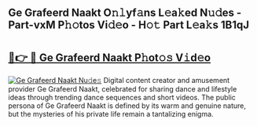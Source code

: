 ## Ge Grafeerd Naakt O𝚗𝚕yf𝚊ns L𝚎a𝚔ed N𝚞𝚍es - Part-vxM P𝚑𝚘tos Vi𝚍𝚎o - H𝚘𝚝 Part L𝚎a𝚔s 1B1qJ

# <h2><a href="http://kff6t0t.oniu.top/?m=Ge+Grafeerd+Naakt">🔗👉 🔴 Ge Grafeerd Naakt P𝚑ot𝚘𝚜 V𝚒d𝚎o</a></h2>

[![Ge Grafeerd Naakt Nu𝚍e𝚜](https://i.imgur.com/0qMVB7G.gif)](http://kff6t0t.oniu.top/?m=Ge+Grafeerd+Naakt)
Digital content creator and amusement provider Ge Grafeerd Naakt, celebrated for sharing dance and lifestyle ideas through trending dance sequences and short videos. The public persona of Ge Grafeerd Naakt is defined by its warm and genuine nature, but the mysteries of his private life remain a tantalizing enigma.  
